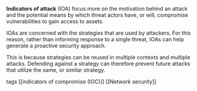 **Indicators of attack** (IOA) focus more on the motivation behind an attack and the potential means by which threat actors have, or will, compromise vulnerabilities to gain access to assets. 

IOAs are concerned with the strategies that are used by attackers. For this reason, rather than informing response to a single threat, IOAs can help generate a proactive security approach.

This is because strategies can be reused in multiple contexts and multiple attacks. Defending against a strategy can therefore prevent future attacks that utilize the same, or similar strategy.

tags
[[indicators of compromise (IOC)]]
[[Network security]]